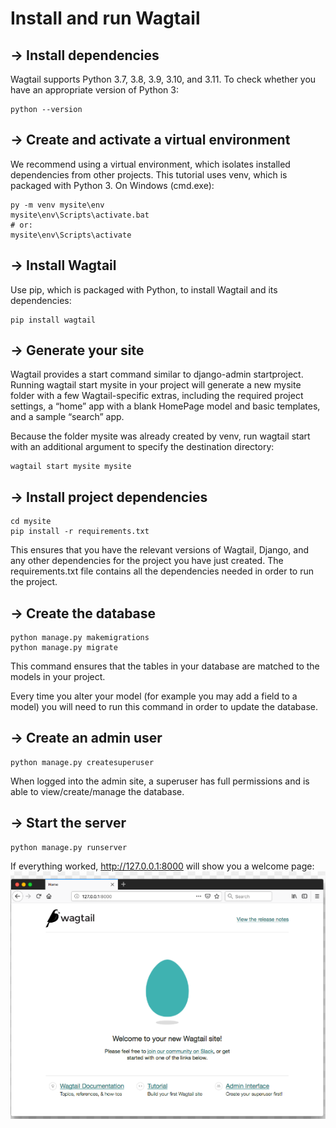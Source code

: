 # Install and run Wagtail

## -> Install dependencies
Wagtail supports Python 3.7, 3.8, 3.9, 3.10, and 3.11.
To check whether you have an appropriate version of Python 3:

    python --version

## -> Create and activate a virtual environment
We recommend using a virtual environment, which isolates installed dependencies from other projects. This tutorial uses venv, which is packaged with Python 3.
On Windows (cmd.exe):

    py -m venv mysite\env
    mysite\env\Scripts\activate.bat
    # or:
    mysite\env\Scripts\activate

## -> Install Wagtail
Use pip, which is packaged with Python, to install Wagtail and its dependencies:

    pip install wagtail

## -> Generate your site
Wagtail provides a start command similar to django-admin startproject. Running wagtail start mysite in your project will generate a new mysite folder with a few Wagtail-specific extras, including the required project settings, a “home” app with a blank HomePage model and basic templates, and a sample “search” app.

Because the folder mysite was already created by venv, run wagtail start with an additional argument to specify the destination directory:

    wagtail start mysite mysite

## -> Install project dependencies
    cd mysite
    pip install -r requirements.txt
This ensures that you have the relevant versions of Wagtail, Django, and any other dependencies for the project you have just created. The requirements.txt file contains all the dependencies needed in order to run the project.

## -> Create the database
    python manage.py makemigrations
    python manage.py migrate
This command ensures that the tables in your database are matched to the models in your project. 

Every time you alter your model (for example you may add a field to a model) you will need to run this command in order to update the database.

## -> Create an admin user
    python manage.py createsuperuser
When logged into the admin site, a superuser has full permissions and is able to view/create/manage the database.

## -> Start the server
    python manage.py runserver
If everything worked, http://127.0.0.1:8000 will show you a welcome page:
![img.png](img.png)

   